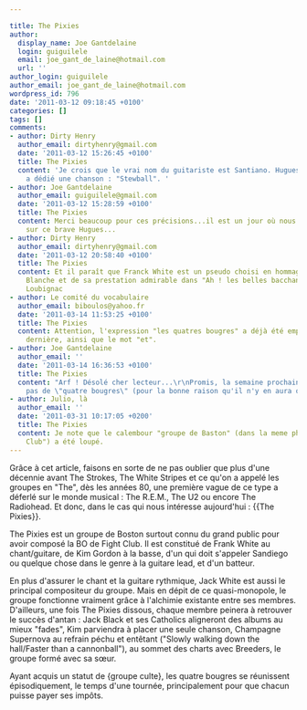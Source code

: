 ```yaml
---

title: The Pixies
author:
  display_name: Joe Gantdelaine
  login: guiguilele
  email: joe_gant_de_laine@hotmail.com
  url: ''
author_login: guiguilele
author_email: joe_gant_de_laine@hotmail.com
wordpress_id: 796
date: '2011-03-12 09:18:45 +0100'
categories: []
tags: []
comments:
- author: Dirty Henry
  author_email: dirtyhenry@gmail.com
  date: '2011-03-12 15:26:45 +0100'
  title: The Pixies
  content: 'Je crois que le vrai nom du guitariste est Santiano. Hugues Aufray lui
    a dédié une chanson : "Stewball". '
- author: Joe Gantdelaine
  author_email: guiguilele@gmail.com
  date: '2011-03-12 15:28:59 +0100'
  title: The Pixies
  content: Merci beaucoup pour ces précisions...il est un jour où nous reviendrons
    sur ce brave Hugues...
- author: Dirty Henry
  author_email: dirtyhenry@gmail.com
  date: '2011-03-12 20:58:40 +0100'
  title: The Pixies
  content: Et il paraît que Franck White est un pseudo choisi en hommage à Francis
    Blanche et de sa prestation admirable dans "Ah ! les belles bacchantes" de Jean
    Loubignac
- author: Le comité du vocabulaire
  author_email: biboulos@yahoo.fr
  date: '2011-03-14 11:53:25 +0100'
  title: The Pixies
  content: Attention, l'expression "les quatres bougres" a déjà été employée la semaine
    dernière, ainsi que le mot "et".
- author: Joe Gantdelaine
  author_email: ''
  date: '2011-03-14 16:36:53 +0100'
  title: The Pixies
  content: "Arf ! Désolé cher lecteur...\r\nPromis, la semaine prochaine, on parlera
    pas de \"quatre bougres\" (pour la bonne raison qu'il n'y en aura qu'un...)"
- author: Julio, là
  author_email: ''
  date: '2011-03-31 10:17:05 +0200'
  title: The Pixies
  content: Je note que le calembour "groupe de Baston" (dans la meme phrase que "Fight
    Club") a été loupé.
---
```

Grâce à cet article, faisons en sorte de ne pas oublier que plus d'une décennie avant The Strokes, The White Stripes et ce qu'on a appelé les groupes en "The", dès les années 80, une première vague de ce type a déferlé sur le monde musical : The R.E.M., The U2 ou encore The Radiohead. Et donc, dans le cas qui nous intéresse aujourd'hui : {{The Pixies}}.

The Pixies est un groupe de Boston surtout connu du grand public pour avoir composé la BO de Fight Club. Il est constitué de Frank White au chant/guitare, de Kim Gordon à la basse, d'un qui doit s'appeler Sandiego ou quelque chose dans le genre à la guitare lead, et d'un batteur.

En plus d'assurer le chant et la guitare rythmique, Jack White est aussi le principal compositeur du groupe. Mais en dépit de ce quasi-monopole, le groupe fonctionne vraiment grâce à l'alchimie existante entre ses membres. D'ailleurs, une fois The Pixies dissous, chaque membre peinera à retrouver le succès d'antan : Jack Black et ses Catholics aligneront des albums au mieux "fades", Kim parviendra à placer une seule chanson, Champagne Supernova au refrain péchu et entêtant ("Slowly walking down the hall/Faster than a cannonball"), au sommet des charts avec Breeders, le groupe formé avec sa sœur.

Ayant acquis un statut de {groupe culte}, les quatre bougres se réunissent épisodiquement, le temps d'une tournée, principalement pour que chacun puisse payer ses impôts.

